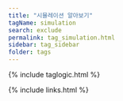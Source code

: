 ```yaml
---
title: "시뮬레이션 알아보기" 
tagName: simulation
search: exclude
permalink: tag_simulation.html
sidebar: tag_sidebar
folder: tags
---
```

{% include taglogic.html %}

{% include links.html %}
